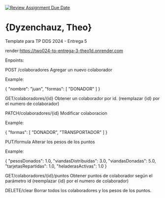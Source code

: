 [![Review Assignment Due Date](https://classroom.github.com/assets/deadline-readme-button-24ddc0f5d75046c5622901739e7c5dd533143b0c8e959d652212380cedb1ea36.svg)](https://classroom.github.com/a/KXg_hGCY)
# {Dyzenchauz, Theo}

Template para TP DDS 2024 - Entrega 5

render:https://two024-tp-entrega-3-theo1d.onrender.com

Enpoints:

POST /colaboradores
Agregar un nuevo colaborador

Example:

{
  "nombre": "juan",
  "formas": [
    "DONADOR"
  ]
}

GET/colaboradores/{id}
Obtener un colaborador por id. (reemplazar {id} por el numero de colaborador)

PATCH/colaboradores/{id}
Modificar colaboracion

Example:

{
  "formas": [
    "DONADOR",
    "TRANSPORTADOR"
  ]
}

PUT/formula
Alterar los pesos de los puntos

Example:

{
  "pesosDonados": 1.0,
  "viandasDistribuidas": 3.0,
  "viandasDonadas": 5.0,
  "tarjetasRepartidas": 1.0,
  "heladerasActivas": 1.0
}

GET/colaboradores/{id}/puntos
Obtener puntos de colaborador según el parámetro id (reemplazar {id} por el numero de colaborador)

DELETE/clear
Borrar todos los colaboradores y los pesos de los puntos.

